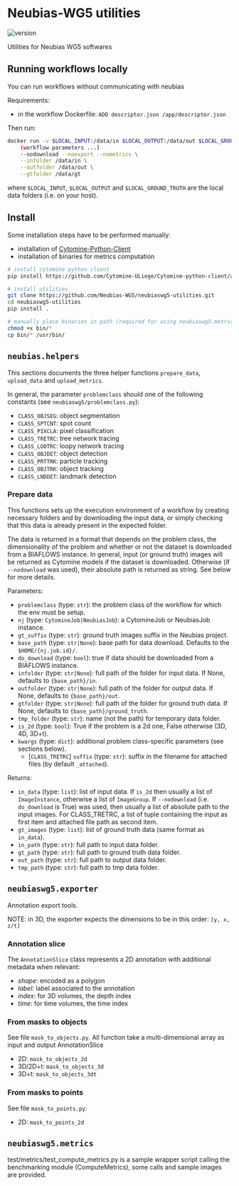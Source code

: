 # Neubias-WG5 utilities

![version](https://img.shields.io/badge/version-0.6.0-blue.svg?maxAge=2592000)

Utilities for Neubias WG5 softwares

## Running workflows locally

You can run workflows without communicating with neubias

Requirements:
- in the workflow Dockerfile: `ADD descriptor.json /app/descriptor.json`

Then run:
```bash
docker run -v $LOCAL_INPUT:/data/in $LOCAL_OUTPUT:/data/out $LOCAL_GROUND_TRUTH:/data/gt -it DOCKER_TAG \
    (workflow parameters ...)
    --nodownload --noexport --nometrics \
    --infolder /data/in \
    --outfolder /data/out \
    --gtfolder /data/gt
```

where `$LOCAL_INPUT`, `$LOCAL_OUTPUT` and `$LOCAL_GROUND_TRUTH` are the local data folders (i.e. on your host).

## Install

Some installation steps have to be performed manually:
- installation of [Cytomine-Python-Client](https://github.com/Cytomine-ULiege/Cytomine-python-client)
- installation of binaries for metrics computation

```bash
# install cytomine python client
pip install https://github.com/Cytomine-ULiege/Cytomine-python-client/archive/master.zip

# install utilities
git clone https://github.com/Neubias-WG5/neubiaswg5-utilities.git
cd neubiaswg5-utilities
pip install .

# manually place binaries in path (required for using neubiaswg5.metrics subpackage)
chmod +x bin/*
cp bin/* /usr/bin/
```

## `neubias.helpers`

This sections documents the three helper functions `prepare_data`, `upload_data` and `upload_metrics`.

In general, the parameter `problemclass` should one of the following constants (see `neubiaswg5/problemclass.py`):

* `CLASS_OBJSEG`: object segmentation
* `CLASS_SPTCNT`: spot count
* `CLASS_PIXCLA`: pixel classification
* `CLASS_TRETRC`: tree network tracing
* `CLASS_LOOTRC`: loopy network tracing
* `CLASS_OBJDET`: object detection
* `CLASS_PRTTRK`: particle tracking
* `CLASS_OBJTRK`: object tracking
* `CLASS_LNDDET`: landmark detection

### Prepare data

This functions sets up the execution environment of a workflow by creating necessary folders and by downloading the
input data, or simply checking that this data is already present in the expected folder.

The data is returned in a format that depends on the problem class, the dimensionality of the problem and whether or not
the dataset is downloaded from a BIAFLOWS instance. In general, input (or ground truth) images will be returned as
Cytomine models if the dataset is downloaded. Otherwise (if `--nodownload` was used), their absolute path is returned
as string. See below for more details.

Parameters:

* `problemclass` (type: `str`): the problem class of the workflow for which the env must be setup.
* `nj` (type: `CytomineJob|NeubiasJob`): a CytomineJob or NeubiasJob instance.
* `gt_suffix` (type: `str`): ground truth images suffix in the Neubias project.
* `base_path` (type: `str|None`): base path for data download. Defaults to the `$HOME/{nj.job.id}/`.
* `do_download` (type: `bool`): true if data should be downloaded from a BIAFLOWS instance.
* `infolder` (type: `str|None`): full path of the folder for input data. If None, defaults to `{base_path}/in`.
* `outfolder` (type: `str|None`): full path of the folder for output data. If None, defaults to `{base_path}/out`.
* `gtfolder` (type: `str|None`): full path of the folder for ground truth data. If None, defaults to `{base_path}/ground_truth`.
* `tmp_folder` (type: `str`): name (not the path) for temporary data folder.
* `is_2d` (type: `bool`): True if the problem is a 2d one, False otherwise (3D, 4D, 3D+t).
* `kwargs` (type: `dict`): additional problem class-specific parameters (see sections below).
  * [`CLASS_TRETRC`] `suffix` (type: `str`): suffix in the filename for attached files (by default `_attached`).

Returns:

* `in_data` (type: `list`): list of input data. If `is_2d` then usually a list of `ImageInstance`, otherwise a list of `ImageGroup`. If `--nodownload` (i.e. `do_download` is True) was used, then usually a list of absolute path to the input images. For CLASS_TRETRC, a list of tuple containing the input as first item and attached file path as second item.
* `gt_images` (type: `list`): list of ground truth data (same format as `in_data`).
* `in_path` (type: `str`): full path to input data folder.
* `gt_path` (type: `str`): full path to ground truth data folder.
* `out_path` (type: `str`): full path to output data folder.
* `tmp_path` (type: `str`): full path to tmp data folder.


## `neubiaswg5.exporter`

Annotation export tools.

NOTE: in 3D, the exporter expects the dimensions to be in this order: `[y, x, z/t]`
### Annotation slice

The `AnnotationSlice` class represents a 2D annotation with additional metadata when relevant:

- _shape_: encoded as a polygon
- _label_: label associated to the annotation
- _index_: for 3D volumes, the depth index
- _time_: for time volumes, the time index

### From masks to objects

See file `mask_to_objects.py`. All function take a multi-dimensional array as input and output AnnotationSlice
- 2D: `mask_to_objects_2d `
- 3D/2D+t: `mask_to_objects_3d`
- 3D+t: `mask_to_objects_3dt`

### From masks to points

See file `mask_to_points.py`:

- 2D: `mask_to_points_2d`


## `neubiaswg5.metrics`


test/metrics/test_compute_metrics.py is a sample wrapper script calling the benchmarking module (ComputeMetrics), some calls and sample images are provided.

